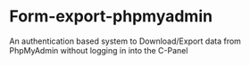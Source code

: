 # Form-export-phpmyadmin
An authentication based system to Download/Export data from PhpMyAdmin without logging in into the C-Panel
